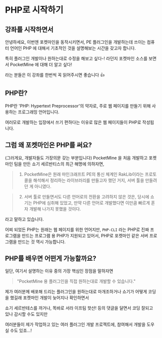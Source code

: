 # PHP로 시작하기

## 강좌를 시작하면서

 안녕하세요, 이번엔 포켓마인을 동작시키면서,
 PE 플러그인을 개발하는데 쓰이는 컴퓨터 언어인
 PHP 에 대해서 기초적인 것을 설명해보는 시간을 갖고자 합니다.

 특히 플러그인 개발이나 원하는대로 수정을 해보고 싶다-! 라던지
 포켓마인 소스를 보면서 PocketMine 에 대해 더 알고 싶다!

 라는 분들은 이 강좌를 한번씩 꼭 읽어주시면 좋습니다 :+1:

## PHP란?

 PHP란 'PHP: Hypertext Preprocessor'의 약자로,
주로 웹 페이지를 만들기 위해 사용하는 프로그래밍 언어입니다.

여러모로 개발하는 입장에서 쓰기 편하다는 이유로
많은 웹 페이지들이 PHP로 작성됩니다.

## 그럼 왜 포켓마인은 PHP를 써요?

  (그러게요, 개발자들도 가장의문 갖는 부분입니다) 
 PocketMine 을 처음 개발하고 포켓마인 팀을 만든
 쇼기 세르반티스의 최근 해명에 의하자면,
 
 > 1. PocketMine은 원래 마인크래프트 PE의 통신 체계인
 > RakLib이라는 프로토콜을 해석해서 정리하는
 > 라이브러리를 만들고자 했던 거지, 서버 툴을 만들려던 게 아니였다.

 > 2. 서버 툴로 만들면서도 다른 언어로의 전환을 고려하지 않은 것은,
 > 당시에 쇼기는 PHP에 심취해 있었고, 만약 다른 언어로 개발했다면
 > 이만큼 빠르게 혼자 개발해 나가지 못했을 것이다.

 라고 말하고 있습니다.

 어찌 되었든 PHP는 원래는 웹 페이지를 위한 언어지만,
 ```PHP-CLI``` 라는 PHP로 진짜 프로그램을 만드는
 프로그램 용 PHP가 지원되고 있어서,
 PHP로 포켓마인 같은 서버 프로그램을 만드는 것 역시 가능합니다.


## PHP를 배우면 어떤게 가능할까요?

 일단, 여기서 설명하는 이유 중의 가장 핵심인 장점을 말하자면

 > "PocketMine 용 플러그인을 직접 원하는대로 개발할 수 있습니다."

 제가 여러분께 배포해 드리는 플러그인을 원하는대로 마개조하거나
 쇼기가 어떻게 코딩을 했길래 포켓마인 개발이 늦어지나 확인하면서

 쇼기 세르반테스를 까거나, 똑바로 서라 이프팀 핫산!
 등의 댓글을 달면서 코딩 잘되고 있나 감시할 수도 있지만
 
 여러분들이 제가 작업하고 있는 여러 플러그인 개발
 프로젝트에, 참여해서 개발을 도우실 수도 있죠...!
